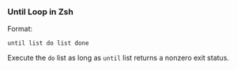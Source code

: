 ### Until Loop in Zsh

Format:

```
until list do list done
```

Execute the `do` list as long as `until` list returns a nonzero exit status.

